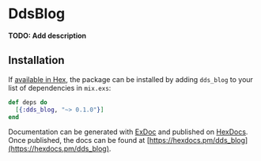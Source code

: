# DdsBlog

**TODO: Add description**

## Installation

If [available in Hex](https://hex.pm/docs/publish), the package can be installed
by adding `dds_blog` to your list of dependencies in `mix.exs`:

```elixir
def deps do
  [{:dds_blog, "~> 0.1.0"}]
end
```

Documentation can be generated with [ExDoc](https://github.com/elixir-lang/ex_doc)
and published on [HexDocs](https://hexdocs.pm). Once published, the docs can
be found at [https://hexdocs.pm/dds_blog](https://hexdocs.pm/dds_blog).

